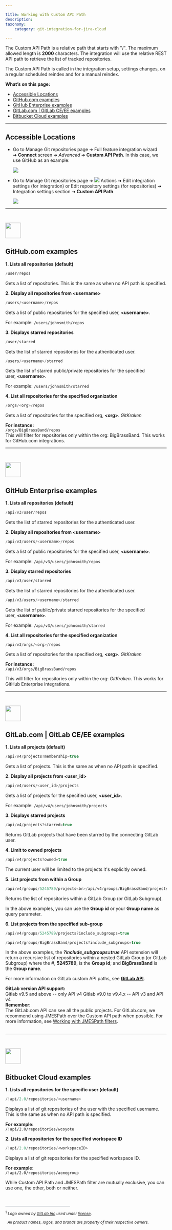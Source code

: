 ```yaml
---

title: Working with Custom API Path
description:
taxonomy:
    category: git-integration-for-jira-cloud

---
```


The Custom API Path is a relative path that starts with "/". The maximum allowed length is **2000** characters. The integration will use the relative REST API path to retrieve the list of tracked repositories.

The Custom API Path is called in the integration setup, settings changes, on a regular scheduled reindex and for a manual reindex.

**What’s on this page:**
- [Accessible Locations](#accessible-locations)
- [GitHub.com examples](#githubcom-examples)
- [GitHub Enterprise examples](#github-enterprise-examples)
- [GitLab.com | GitLab CE/EE examples](#gitlabcom--gitlab-ceee-examples)
- [Bitbucket Cloud examples](#bitbucket-cloud-examples)

<hr>

## Accessible Locations

*   Go to Manage Git repositories page ➜ Full feature integration wizard ➜ **Connect** screen ➜ _Advanced_ ➜ **Custom API Path**. In this case, we use GitHub as an example:

    ![](/wp-content/uploads/gij-gitcloud-autoconnect-github-custom-api-path.png)

*   Go to Manage Git repositories page ➜ <img src='/wp-content/uploads/actions-icon.png' /> Actions ➜ Edit integration settings (for integration) or Edit repository settings (for repositories) ➜ Integration settings section ➜ **Custom API Path**.

    ![](/wp-content/uploads/gij-gitcloud-actions-edit-integration-settings-cAPI-path.png)

<hr>

<img src='/wp-content/uploads/github-mobile-dark.png' width=48 height=48 style='margin-top:30px;' />

## GitHub.com examples

**1. Lists all repositories (default)**

```java
/user/repos
```

Gets a list of repositories. This is the same as when no API path is specified.

**2. Display all repositories from \<username\>**

```java
/users/<username>/repos
```

Gets a list of public repositories for the specified user, **\<username\>**.

For example: `/users/johnsmith/repos`

**3. Displays starred repositories**

```java
/user/starred
```

Gets the list of starred repositories for the authenticated user.

```java
/users/<username>/starred
```

Gets the list of starred public/private repositories for the specified user, **\<username\>**.

For example: `/users/johnsmith/starred`

**4. List all repositories for the specified organization**

```java
/orgs/<org>/repos
```

Gets a list of repositories for the specified org, **\<org\>**. _GitKraken_

**For instance:**<br>
```/orgs/BigBrassBand/repos```<br>
This will filter for repositories only within the org: BigBrassBand. This works for GitHub.com integrations.

* * *

<img src='/wp-content/uploads/gij-github-ent-64.png' width=48 height=46 style='margin-top:30px;' />

## GitHub Enterprise examples

**1. Lists all repositories (default)**

```java
/api/v3/user/repos
```

Gets the list of starred repositories for the authenticated user.

**2. Display all repositories from \<username\>**

```java
/api/v3/users/<username>/repos
```

Gets a list of public repositories for the specified user, **\<username\>**.

For example: `/api/v3/users/johnsmith/repos`

**3. Display starred repositories**

```java
/api/v3/user/starred
```

Gets the list of starred repositories for the authenticated user.

```java
/api/v3/users/<username>/starred
```

Gets the list of public/private starred repositories for the specified user, **\<username\>**.

For example: `/api/v3/users/johnsmith/starred`

**4. List all repositories for the specified organization**

```java
/api/v3/orgs/<org>/repos
```

Gets a list of repositories for the specified org, **\<org\>**. _GitKraken_

**For instance:**<br>
`/api/v3/orgs/BigBrassBand/repos`

This will filter for repositories only within the org: _GitKraken_. This works for GitHub Enterprise integrations.

* * *

<img src='/wp-content/uploads/gij-gitlab-mobile.png' width=48 height=48 style='margin-top:30px;' />

## GitLab.com | GitLab CE/EE examples

**1. Lists all projects (default)**

```java
/api/v4/projects?membership=true
```

Gets a list of projects. This is the same as when no API path is specified.

**2. Display all projects from \<user\_id\>**

```java
/api/v4/users/<user_id>/projects
```

Gets a list of projects for the specified user, **\<user\_id\>**.

For example: `/api/v4/users/johnsmith/projects`

**3. Displays starred projects**

```java
/api/v4/projects?starred=true
```

Returns GitLab projects that have been starred by the connecting GitLab user.

**4. Limit to owned projects**

```java
/api/v4/projects?owned=true
```

The current user will be limited to the projects it's explicitly owned.

**5. List projects from within a Group**

```java
/api/v4/groups/5245789/projects<br>/api/v4/groups/BigBrassBand/projects
```

Returns the list of repositories within a GitLab Group (or GitLab Subgroup).

In the above examples, you can use the **Group id** or your **Group name** as query parameter.

**6. List projects from the specified sub-group**

```java
/api/v4/groups/5245789/projects?include_subgroups=true
```

```java
/api/v4/groups/BigBrassBand/projects?include_subgroups=true
```

In the above examples, the <b><i>?include_subgroups=true</i></b> API extension will return a recursive list of repositories within a nested GitLab Group (or GitLab Subgroup) where the #, **5245789**, is the **Group id**; and **BigBrassBand** is the **Group name**.

For more information on GitLab custom API paths, see [**GitLab API**](https://docs.gitlab.com/ee/api/projects.html).

<div class="bbb-callout bbb--info">
    <div class="irow">
    <div class="ilogobox">
        <span class="logoimg"></span>
    </div>
    <div class="imsgbox">
        <b>GitLab version API support:</b><br>
        Gitlab v9.5 and above -- only API v4
        Gitlab v9.0 to v9.4.x -- API v3 and API v4
    </div>
    </div>
</div>

<div class="bbb-callout bbb--note">
    <div class="irow">
    <div class="ilogobox">
        <span class="logoimg"></span>
    </div>
    <div class="imsgbox">
        <b>Remember:</b><br>
        The GitLab.com API can see all the public projects. For GitLab.com, we recommend using JMESPath over the Custom API path when possible. For more information, see <a href='/git-integration-for-jira-cloud/working-with-jmespath-filters'>Working with JMESPath filters</a>.
    </div>
    </div>
</div>
<br>

* * *

<img src='/wp-content/uploads/gij-bitbucket-mobile.png' width=48 height=48 style='margin-top:30px;' />

## Bitbucket Cloud examples

**1. Lists all repositories for the specific user (default)**

```java
/!api/2.0/repositories/<username>
```

Displays a list of git repositories of the user with the specified username. This is the same as when no API path is specified.

**For example:**<br>
`/!api/2.0/repositories/wcoyote`

**2. Lists all repositories for the specified workspace ID**

```java
/!api/2.0/repositories/<workspaceID>
```

Displays a list of git repositories for the specified workspace ID.

**For example:**<br>
`/!api/2.0/repositories/acmegroup`

While Custom API Path and JMESPath filter are mutually exclusive, you can use one, the other, both or neither.

<br>
<br>
<div style='border-top: 1px solid #456; width: 40%; padding-bottom: 12px'></div>
<div style='font-size: 12px;'>
    <sup>1</sup> <i>Logo owned by <a href='https://gitlab.com/'>GitLab Inc</a> used under <a href='https://creativecommons.org/licenses/by-nc-sa/4.0/'>license</a>.
    <p>&nbsp;&nbsp;All product names, logos, and brands are property of their respective owners.<p><i>
</div>

